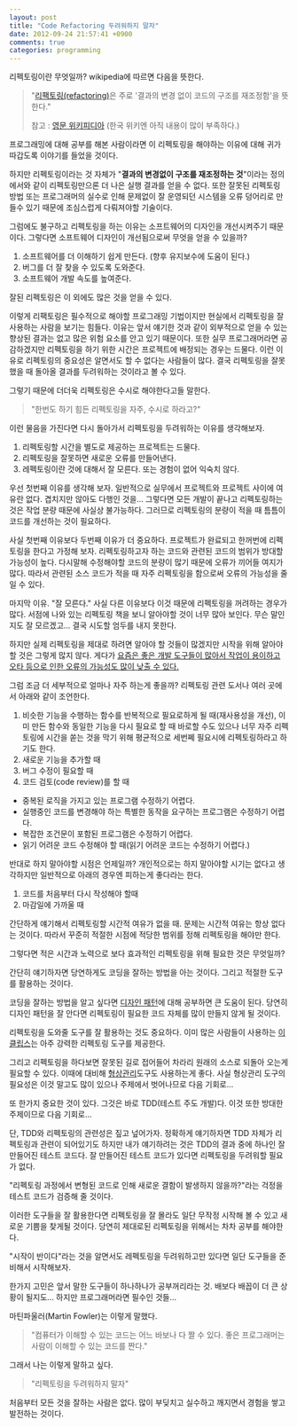 ```yaml
---
layout: post
title: "Code Refactoring 두려워하지 말자"
date: 2012-09-24 21:57:41 +0900
comments: true
categories: programming
---
```


리펙토링이란 무엇일까? wikipedia에 따르면 다음을 뜻한다.

> "[리팩토링(refactoring)](http://ko.wikipedia.org/wiki/%EB%A6%AC%ED%8C%A9%ED%86%A0%EB%A7%81)은 주로 '결과의 변경 없이 코드의 구조를 재조정함'을 뜻한다."
>
> 참고 : [영문 위키피디아](http://en.wikipedia.org/wiki/Code_refactoring) (한국 위키엔 아직 내용이 많이 부족하다.)

프로그래밍에 대해 공부를 해본 사람이라면 이 리펙토링을 해야하는 이유에 대해 귀가 따갑도록 이야기를 들었을 것이다.

하지만 리펙토링이라는 것 자체가 "**결과의 변경없이 구조를 재조정하는 것**"이라는 정의에서와 같이 리펙토링만으론 더 나은 실행 결과를 얻을 수 없다. 또한 잘못된 리펙토링 방법 또는 프로그래머의 실수로 인해 문제없이 잘 운영되던 시스템을 오류 덩어리로 만들수 있기 때문에 조심스럽게 다뤄져야할 기술이다.

그럼에도 불구하고 리펙토링을 하는 이유는 소프트웨어의 디자인을 개선시켜주기 때문이다. 그렇다면 소프트웨어 디자인이 개선됨으로써 무엇을 얻을 수 있을까?

1.  소프트웨어를 더 이해하기 쉽게 만든다. (향후 유지보수에 도움이 된다.)
2.  버그를 더 잘 찾을 수 있도록 도와준다.
3.  소프트웨어 개발 속도를 높여준다.

잘된 리펙토링은 이 외에도 많은 것을 얻을 수 있다.

이렇게 리팩토링은 필수적으로 해야할 프로그래밍 기법이지만 현실에서 리펙토링을 잘 사용하는 사람을 보기는 힘들다. 이유는 앞서 얘기한 것과 같이 외부적으로 얻을 수 있는 향상된 결과는 없고 많은 위험 요소를 안고 있기 때문이다. 또한 실무 프로그래머라면 공감하겠지만 리펙토링을 하기 위한 시간은 프로젝트에 배정되는 경우는 드물다. 이런 이유로 리펙토링의 중요성은 알면서도 할 수 없다는 사람들이 많다. 결국 리펙토링을 잘못했을 때 돌아올 결과를 두려워하는 것이라고 볼 수 있다.

그렇기 때문에 더더욱 리펙토링은 수시로 해야한다고들 말한다.

> "한번도 하기 힘든 리펙토링을 자주, 수시로 하라고?"

이런 물음을 가진다면 다시 돌아가서 리펙토링을 두려워하는 이유를 생각해보자.

1.  리펙토링할 시간을 별도로 제공하는 프로젝트는 드물다.
2.  리펙토링을 잘못하면 새로운 오류를 만들어낸다.
3.  레펙토링이란 것에 대해서 잘 모른다. 또는 경험이 없어 익숙치 않다.

우선 첫번째 이유를 생각해 보자. 일반적으로 실무에서 프로젝트와 프로젝트 사이에 여유란 없다. 겹치지만 않아도 다행인 것을... 그렇다면 모든 개발이 끝나고 리펙토링하는 것은 작업 분량 때문에 사실상 불가능하다. 그러므로 리펙토링의 분량이 적을 때 틈틈이 코드를 개선하는 것이 필요하다.

사실 첫번째 이유보다 두번째 이유가 더 중요하다. 프로젝트가 완료되고 한꺼번에 리펙토링을 한다고 가정해 보자. 리펙토링하고자 하는 코드와 관련된 코드의 범위가 방대할 가능성이 높다. 다시말해 수정해야할 코드의 분량이 많기 때문에 오류가 끼어들 여지가 많다. 따라서 관련된 소스 코드가 적을 때 자주 리펙토링을 함으로써 오류의 가능성을 줄일 수 있다.

마지막 이유. "잘 모른다." 사실 다른 이유보다 이것 때문에 리펙토링을 꺼려하는 경우가 많다. 서점에 나와 있는 리펙토링 책을 보니 알아야할 것이 너무 많아 보인다. 무슨 말인지도 잘 모르겠고... 결국 시도할 엄두를 내지 못한다.

하지만 실제 리펙토링을 제대로 하려면 알아야 할 것들이 많겠지만 시작을 위해 알아야할 것은 그렇게 많지 않다. 게다가 [요즘은 좋은 개발 도구들이 많아서 작업이 용이하고 오타 등으로 인한 오류의 가능성도 많이 낮출 수 있다.](http://www.ibm.com/developerworks/kr/library/os-ecref/#N100C3)

그럼 조금 더 세부적으로 얼마나 자주 하는게 좋을까? 리펙토링 관련 도서나 여러 곳에서 아래와 같이 조언한다.

1.  비슷한 기능을 수행하는 함수를 반복적으로 필요로하게 될 때(재사용성을 개선), 이미 만든 함수와 동일한 기능을 다시 필요로 할 때 바로할 수도 있으나 너무 자주 리펙토링에 시간을 쏟는 것을 막기 위해 평균적으로 세번쩨 필요시에 리펙토링하라고 하기도 한다.
2.  새로운 기능을 추가할 때
3.  버그 수정이 필요할 때
4.  코드 검토(code review)를 할 때

*   중복된 로직을 가지고 있는 프로그램 수정하기 어렵다.
*   실행중인 코드를 변경해야 하는 특별한 동작을 요구하는 프로그램은 수정하기 어렵다.
*   복잡한 조건문이 포함된 프로그램은 수정하기 어렵다.
*   읽기 어려운 코드 수정해야 할 때(읽기 어려운 코드는 수정하기 어렵다.)

반대로 하지 말아야할 시점은 언제일까? 개인적으로는 하지 말아야할 시기는 없다고 생각하지만 일반적으로 아래의 경우엔 피하는게 좋다라는 한다.

1.  코드를 처음부터 다시 작성해야 할때
2.  마감일에 가까울 때

간단하게 얘기해서 리펙토링할 시간적 여유가 없을 때. 문제는 시간적 여유는 항상 없다는 것이다. 따라서 꾸준히 적절한 시점에 적당한 범위를 정해 리펙토링을 해야만 한다.

그렇다면 적은 시간과 노력으로 보다 효과적인 리펙토링을 위해 필요한 것은 무엇일까?

간단히 얘기하자면 당연하게도 코딩을 잘하는 방법을 아는 것이다. 그리고 적절한 도구를 활용하는 것이다.

코딩을 잘하는 방법을 알고 싶다면 [디자인 패턴](http://ko.wikipedia.org/wiki/%EB%94%94%EC%9E%90%EC%9D%B8_%ED%8C%A8%ED%84%B4)에 대해 공부하면 큰 도움이 된다. 당연히 디자인 패턴을 잘 안다면 리펙토링이 필요한 코드 자체를 많이 만들지 않게 될 것이다.

리펙토링을 도와줄 도구를 잘 활용하는 것도 중요하다. 이미 많은 사람들이 사용하는 [이클립스](http://ko.wikipedia.org/wiki/%EC%9D%B4%ED%81%B4%EB%A6%BD%EC%8A%A4)는 아주 강력한 리펙토링 도구를 제공한다.

그리고 리펙토링을 하다보면 잘못된 길로 접어들어 차라리 원래의 소스로 되돌아 오는게 필요할 수 있다. 이때에 대비해 [형상관리](http://ko.wikipedia.org/wiki/%ED%98%95%EC%83%81_%EA%B4%80%EB%A6%AC)도구도 사용하는게 좋다. 사실 형상관리 도구의 필요성은 이것 말고도 많이 있으나 주제에서 벗어나므로 다음 기회로...

또 한가지 중요한 것이 있다. 그것은 바로 TDD(테스트 주도 개발)다. 이것 또한 방대한 주제이므로 다음 기회로...

단, TDD와 리펙토링의 관련성은 짚고 넢어가자. 정확하게 얘기하자면 TDD 자체가 리펙토링과 관련이 되어있기도 하지만 내가 얘기하려는 것은 TDD의 결과 중에 하나인 잘 만들어진 테스트 코드다. 잘 만들어진 테스트 코드가 있다면 리펙토링을 두려워할 필요가 없다.

"리펙토링 과정에서 변형된 코드로 인해 새로운 결함이 발생하지 않을까?"라는 걱정을 테스트 코드가 검증해 줄 것이다.

이러한 도구들을 잘 활용한다면 리펙토링을 잘 몰라도 일단 무작정 시작해 볼 수 있고 새로운 기쁨을 찾게될 것이다. 당연히 제대로된 리펙토링을 위해서는 차차 공부를 해야한다.

"시작이 반이다"라는 것을 알면서도 레펙토링을 두려워하고만 있다면 일단 도구들을 준비해서 시작해보자.

한가지 고민은 앞서 말한 도구들이 하나하나가 공부꺼리라는 것. 배보다 배꼽이 더 큰 상황이 될지도... 하지만 프로그래머라면 필수인 것들...

마틴파울러(Martin Fowler)는 이렇게 말했다.

> "컴퓨터가 이해할 수 있는 코드는 어느 바보나 다 짤 수 있다. 좋은 프로그래머는 사람이 이해할 수 있는 코드를 짠다."

그래서 나는 이렇게 말하고 싶다.

> "리펙토링을 두려워하지 말자"

처음부터 모든 것을 잘하는 사람은 없다. 많이 부딪치고 실수하고 깨지면서 경험을 쌓고 발전하는 것이다.